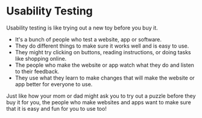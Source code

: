 # Usability Testing

Usability testing is like trying out a new toy before you buy it. 

* It's a bunch of people who test a website, app or software. 
* They do different things to make sure it works well and is easy to use. 
* They might try clicking on buttons, reading instructions, or doing tasks like shopping online. 
* The people who make the website or app watch what they do and listen to their feedback. 
* They use what they learn to make changes that will make the website or app better for everyone to use. 

Just like how your mom or dad might ask you to try out a puzzle before they buy it for you, the people who make websites and apps want to make sure that it is easy and fun for you to use too!
